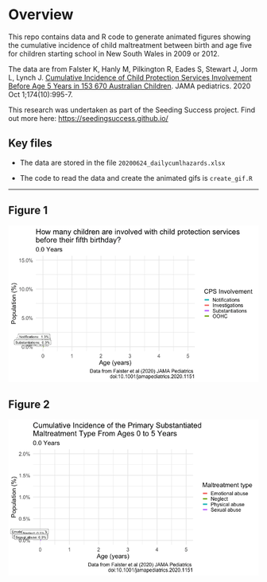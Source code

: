 # Overview

This repo contains data and R code to generate animated figures showing the cumulative incidence of child maltreatment between birth and age five for children starting school in New South Wales in 2009 or 2012.

The data are from Falster K, Hanly M, Pilkington R, Eades S, Stewart J, Jorm L, Lynch J. [Cumulative Incidence of Child Protection Services Involvement Before Age 5 Years in 153 670 Australian Children](https://jamanetwork.com/journals/jamapediatrics/fullarticle/2766722). JAMA pediatrics. 2020 Oct 1;174(10):995-7. 

This research was undertaken as part of the Seeding Success project. Find out more here: https://seedingsuccess.github.io/

## Key files

* The data are stored in the file `20200624_dailycumlhazards.xlsx` 

* The code to read the data and create the animated gifs is `create_gif.R`


***

## Figure 1

![](https://github.com/MarkHanly/child-protection-cuml-inc-gif/blob/main/figure1.gif?raw=true)


## Figure 2

![](https://github.com/MarkHanly/child-protection-cuml-inc-gif/blob/main/figure2.gif?raw=true)
